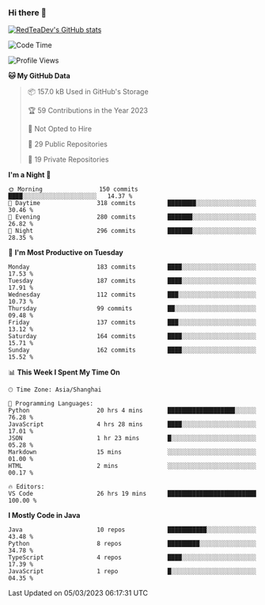 ### Hi there 👋

<!--
**RedTeaDev/RedTeaDev** is a ✨ _special_ ✨ repository because its `README.md` (this file) appears on your GitHub profile.

Here are some ideas to get you started:

- 🔭 I’m currently working on ...
- 🌱 I’m currently learning ...
- 👯 I’m looking to collaborate on ...
- 🤔 I’m looking for help with ...
- 💬 Ask me about ...
- 📫 How to reach me: ...
- 😄 Pronouns: ...
- ⚡ Fun fact: ...
-->

<!--
[![wakatime](https://wakatime.com/badge/user/6b101ed0-04c0-4490-9283-eb61f2efff96.svg)](https://wakatime.com/@6b101ed0-04c0-4490-9283-eb61f2efff96)
!-->

[![RedTeaDev's GitHub stats](https://github-readme-stats.vercel.app/api?username=RedTeaDev)](https://github.com/anuraghazra/github-readme-stats)
<!--
[![willianrod's wakatime stats](https://github-readme-stats.vercel.app/api/wakatime?username=RedTeaDev)](https://github.com/anuraghazra/github-readme-stats)
!-->
<!--START_SECTION:waka-->
![Code Time](http://img.shields.io/badge/Code%20Time-1%2C237%20hrs%2030%20mins-blue)

![Profile Views](http://img.shields.io/badge/Profile%20Views-12-blue)

**🐱 My GitHub Data** 

> 📦 157.0 kB Used in GitHub's Storage 
 > 
> 🏆 59 Contributions in the Year 2023
 > 
> 🚫 Not Opted to Hire
 > 
> 📜 29 Public Repositories 
 > 
> 🔑 19 Private Repositories 
 > 
**I'm a Night 🦉** 

```text
🌞 Morning                150 commits         ████░░░░░░░░░░░░░░░░░░░░░   14.37 % 
🌆 Daytime                318 commits         ████████░░░░░░░░░░░░░░░░░   30.46 % 
🌃 Evening                280 commits         ███████░░░░░░░░░░░░░░░░░░   26.82 % 
🌙 Night                  296 commits         ███████░░░░░░░░░░░░░░░░░░   28.35 % 
```
📅 **I'm Most Productive on Tuesday** 

```text
Monday                   183 commits         ████░░░░░░░░░░░░░░░░░░░░░   17.53 % 
Tuesday                  187 commits         ████░░░░░░░░░░░░░░░░░░░░░   17.91 % 
Wednesday                112 commits         ███░░░░░░░░░░░░░░░░░░░░░░   10.73 % 
Thursday                 99 commits          ██░░░░░░░░░░░░░░░░░░░░░░░   09.48 % 
Friday                   137 commits         ███░░░░░░░░░░░░░░░░░░░░░░   13.12 % 
Saturday                 164 commits         ████░░░░░░░░░░░░░░░░░░░░░   15.71 % 
Sunday                   162 commits         ████░░░░░░░░░░░░░░░░░░░░░   15.52 % 
```


📊 **This Week I Spent My Time On** 

```text
🕑︎ Time Zone: Asia/Shanghai

💬 Programming Languages: 
Python                   20 hrs 4 mins       ███████████████████░░░░░░   76.28 % 
JavaScript               4 hrs 28 mins       ████░░░░░░░░░░░░░░░░░░░░░   17.01 % 
JSON                     1 hr 23 mins        █░░░░░░░░░░░░░░░░░░░░░░░░   05.28 % 
Markdown                 15 mins             ░░░░░░░░░░░░░░░░░░░░░░░░░   01.00 % 
HTML                     2 mins              ░░░░░░░░░░░░░░░░░░░░░░░░░   00.17 % 

🔥 Editors: 
VS Code                  26 hrs 19 mins      █████████████████████████   100.00 % 
```

**I Mostly Code in Java** 

```text
Java                     10 repos            ███████████░░░░░░░░░░░░░░   43.48 % 
Python                   8 repos             █████████░░░░░░░░░░░░░░░░   34.78 % 
TypeScript               4 repos             ████░░░░░░░░░░░░░░░░░░░░░   17.39 % 
JavaScript               1 repo              █░░░░░░░░░░░░░░░░░░░░░░░░   04.35 % 
```




 Last Updated on 05/03/2023 06:17:31 UTC
<!--END_SECTION:waka-->


